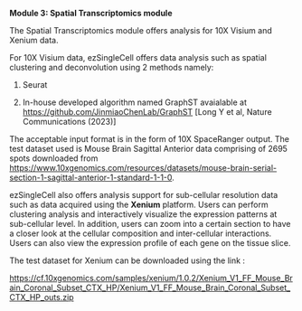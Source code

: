 **Module 3: Spatial Transcriptomics module**

The Spatial Transcriptomics module offers analysis for 10X Visium and Xenium data. 

For 10X Visium data, ezSingleCell offers data analysis such as spatial clustering and deconvolution using 2 methods namely:

1. Seurat

2. In-house developed algorithm named GraphST avaialable at https://github.com/JinmiaoChenLab/GraphST [Long Y et al, Nature Communications (2023)]

The acceptable input format is in the form of 10X SpaceRanger output. The test dataset used is Mouse Brain Sagittal Anterior data comprising of 2695 spots downloaded from https://www.10xgenomics.com/resources/datasets/mouse-brain-serial-section-1-sagittal-anterior-1-standard-1-1-0. 

ezSingleCell also offers analysis support for sub-cellular resolution data such as data acquired using the **Xenium** platform. Users can perform clustering analysis and interactively visualize the expression patterns at sub-cellular level. In addition, users can zoom into a certain section to have a closer look at the cellular composition and inter-cellular interactions. Users can also view the expression profile of each gene on the tissue slice.

The test dataset for Xenium can be downloaded using the link :

https://cf.10xgenomics.com/samples/xenium/1.0.2/Xenium_V1_FF_Mouse_Brain_Coronal_Subset_CTX_HP/Xenium_V1_FF_Mouse_Brain_Coronal_Subset_CTX_HP_outs.zip
